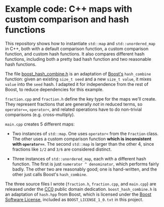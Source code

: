 # Example code: C++ maps with custom comparison and hash functions

This repository shows how to instantiate `std::map` and `std::unordered_map` in
C++, both with a default comparison function, a custom comparison function, and
custom hash functions. It also compares different hash functions, including both
a pretty bad hash function and two reasonable hash functions.

The file [boost_hash_combine.h](boost_hash_combine.h) is an adaptation of
[Boost's](https://www.boost.org) `hash_combine` function: given an existing
`size_t seed` and a new `size_t value`, it mixes `value` into the `seed` hash. I
adapted it for independence from the rest of Boost, to reduce dependencies for
this example.

`fraction.cpp` and `fraction.h` define the key type for the maps we'll create.
They represent fractions that are generally *not* in reduced terms, so
`operator==`, `operator<`, and related operations have to do non-trivial
comparisons (e.g. cross-multiply).

`main.cpp` creates 5 different maps:

- Two instances of `std::map`. One uses `operator<` from the `Fraction` class.
  The other uses a custom comparison function **which is inconsistent with
  `operator==`**. The second `std::map` is larger than the other 4, since
  fractions like `1/2` and `3/6` are considered distinct.

- Three instances of `std::unordered_map`, each with a different hash function.
  The first is just `numerator ^ denominator`, which performs fairly badly. The
  other two are reasonably good; one is hand-written, and the other just calls
  Boost's `hash_combine`.

The three source files I wrote (`fraction.h`, `fraction.cpp`, and `main.cpp`)
are released under the
[CC0](https://creativecommons.org/share-your-work/public-domain/cc0/) public
domain dedication. `boost_hash_combine.h` is an adaptation of `hash.hpp` from
Boost, which is licensed under the
[Boost Software License](http://www.boost.org/LICENSE_1_0.txt), included as
`BOOST_LICENSE_1_0.txt` in this project.
